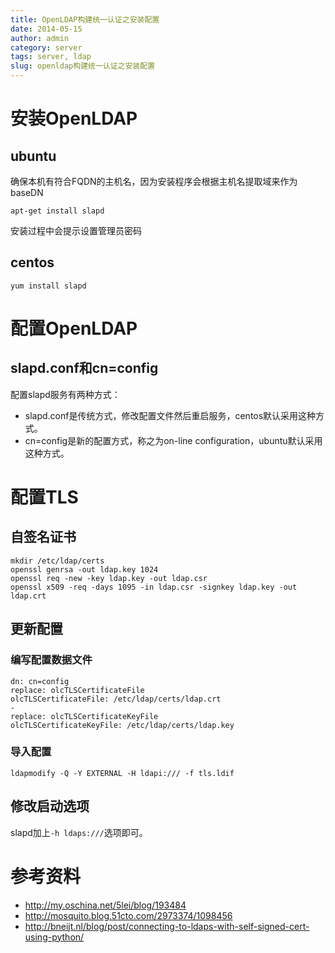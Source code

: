 ```yaml
---
title: OpenLDAP构建统一认证之安装配置
date: 2014-05-15
author: admin
category: server
tags: server, ldap
slug: openldap构建统一认证之安装配置
---
```


安装OpenLDAP
============

ubuntu
------

确保本机有符合FQDN的主机名，因为安装程序会根据主机名提取域来作为baseDN

    apt-get install slapd

安装过程中会提示设置管理员密码

centos
------

    yum install slapd

配置OpenLDAP
============

slapd.conf和cn=config
---------------------

配置slapd服务有两种方式：  

* slapd.conf是传统方式，修改配置文件然后重启服务，centos默认采用这种方式。  
* cn=config是新的配置方式，称之为on-line configuration，ubuntu默认采用这种方式。

配置TLS
=======

自签名证书
----------

    mkdir /etc/ldap/certs
    openssl genrsa -out ldap.key 1024
    openssl req -new -key ldap.key -out ldap.csr
    openssl x509 -req -days 1095 -in ldap.csr -signkey ldap.key -out ldap.crt

更新配置
--------

### 编写配置数据文件

    dn: cn=config
    replace: olcTLSCertificateFile
    olcTLSCertificateFile: /etc/ldap/certs/ldap.crt
    -
    replace: olcTLSCertificateKeyFile
    olcTLSCertificateKeyFile: /etc/ldap/certs/ldap.key

### 导入配置

    ldapmodify -Q -Y EXTERNAL -H ldapi:/// -f tls.ldif

修改启动选项
------------

slapd加上`-h ldaps:///`选项即可。

参考资料
========

-   http://my.oschina.net/5lei/blog/193484
-   http://mosquito.blog.51cto.com/2973374/1098456
-   http://bneijt.nl/blog/post/connecting-to-ldaps-with-self-signed-cert-using-python/

